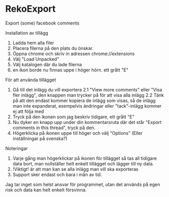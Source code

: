 # RekoExport
Export (some) facebook comments

Installation av tillägg

1. Ladda hem alla filer
2. Placera filerna på den plats du önskar.
3. Öppna chrome och skriv in adressen chrome://extensions
4. Välj "Load Unpacked"
5. Välj katalogen där du lade filerna
6. en ikon borde nu finnas uppe i höger hörn. ett grått "E"

För att använda tillägget 
1. Gå till det inlägg du vill exportera
2.1 "View more comments" eller "Visa fler inlägg", den knappen man trycker på för att visa alla inlägg
2.2 Tänk på att den endast kommer kopiera de inlägg som visas, så de inlägg man inte expanderat, exempelvis ändringar eller "tack"-inlägg kommer ej att följa med
3. Tryck på den ikonen som jag beskriv tidigare, ett grått "E"
4. Nu dyker en knapp upp under din kommentarsruta där det står "Export comments in this thread", tryck på den.
5. Högerklicka på ikonen uppe till höger och välj "Options" (Eller inställningar på svenska?)


Noteringar

1. Varje gång man högerklickar på ikonen för tillägget så tas all tidigare data bort, man nollställer helt enkelt tillägget och lägger till ny data.
2. !Viktigt! är att man kan se alla inlägg man vill ska exporteras
3. Support sker endast och bara i mån av tid. 



Jag tar inget som helst ansvar för programmet, utan det används på egen risk och data kan helt enkelt försvinna.